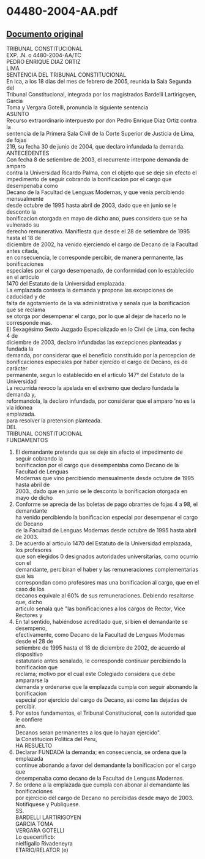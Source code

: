 
04480-2004-AA.pdf
=================
  
[Documento original](https://tc.gob.pe/jurisprudencia/2005/04480-2004-AA.pdf)  
---  
TRIBUNAL CONSTITUCIONAL  
EXP. .N. o 4480-2004-AA/TC  
PEDRO ENRIQUE DIAZ ORTIZ  
LIMA  
SENTENCIA DEL TRIBUNAL CONSTITUCIONAL  
En Ica, a los 18 dias del mes de febrero de 2005, reunida la Sala Segunda del  
Tribunal Constitucional, integrada por los magistrados Bardelli Lartirigoyen, Garcia  
Toma y Vergara Gotelli, pronuncia la siguiente sentencia  
ASUNTO  
Recurso extraordinario interpuesto por don Pedro Enrique Diaz Ortiz contra la  
sentencia de la Primera Sala Civil de la Corte Superior de Justicia de Lima, de fojas  
219, su fecha 30 de junio de 2004, que declaro infundada la demanda.  
ANTECEDENTES  
Con fecha 8 de setiembre de 2003, el recurrente interpone demanda de amparo  
contra la Universidad Ricardo Palma, con el objeto que se deje sin efecto el  
impedimento de seguir cobrando la bonificacion por el cargo que desempenaba como  
Decano de la Facultad de Lenguas Modernas, y que venia percibiendo mensualmente  
desde octubre de 1995 hasta abril de 2003, dado que en junio se le desconto la  
bonificacion otorgada en mayo de dicho ano, pues considera que se ha vulnerado su  
derecho remunerativo. Manifiesta que desde el 28 de setiembre de 1995 hasta el 18 de  
diciembre de 2002, ha venido ejerciendo el cargo de Decano de la Facultad antes citada,  
en consecuencia, le corresponde percibir, de manera permanente, las bonificaciones  
especiales por el cargo desempenado, de conformidad con lo establecido en el articulo  
1470 del Estatuto de la Universidad emplazada.  
La emplazada contesta la demanda y propone las excepciones de caducidad y de  
falta de agotamiento de la via administrativa y senala que la bonificacion que se reclama  
se otorga por desempenar el cargo, por lo que al dejar de hacerlo no le corresponde mas.  
El Sexagésimo Sexto Juzgado Especializado en lo Civil de Lima, con fecha 4 de  
diciembre de 2003, declaro infundadas las excepciones planteadas y fundada la  
demanda, por considerar que el beneficio constituido por la percepcion de  
bonificaciones especiales por haber ejercido el cargo de Decano, es de carâcter  
permanente, segun lo establecido en el articulo 147° del Estatuto de la Universidad  
La recurrida revoco la apelada en el extremo que declaro fundada la demanda y,  
reformandola, la declaro infundada, por considerar que el amparo 'no es la via idonea  
emplazada.  
para resolver la pretension planteada.  
DEL  
TRIBUNAL CONSTITUCIONAL  
FUNDAMENTOS  
1. El demandante pretende que se deje sin efecto el impedimento de seguir cobrando la  
bonificacion por el cargo que desempeniaba como Decano de la Facultad de Lenguas  
Modernas que vino percibiendo mensualmente desde octubre de 1995 hasta abril de  
2003., dado que en junio se le desconto la bonificacion otorgada en mayo de dicho  
2. Conforme se aprecia de las boletas de pago obrantes de fojas 4 a 98, el demandante  
ha venido percibiendo la bonificacion especial por desempenar el cargo de Decano  
de la Facultad de Lenguas Modernas desde octubre de 1995 hasta abril de 2003.  
3. De acuerdo al articulo 1470 del Estatuto de la Universidad emplazada, los profesores  
que son elegidos 0 designados autoridades universitarias, como ocurrio con el  
demandante, percibiran el haber y las remuneraciones complementarias que les  
correspondan como profesores mas una bonificacion al cargo, que en el caso de los  
decanos equivale al 60% de sus remuneraciones. Debiendo resaltarse que, dicho  
articulo senala que "las bonificaciones a los cargos de Rector, Vice Rectores y  
4. En tal sentido, habiéndose acreditado que, si bien el demandante se desempeno,  
efectivamente, como Decano de la Facultad de Lenguas Modernas desde el 28 de  
setiembre de 1995 hasta el 18 de diciembre de 2002, de acuerdo al dispositivo  
estatutario antes senalado, le corresponde continuar percibiendo la bonificacion que  
reclama; motivo por el cual este Colegiado considera que debe ampararse la  
demanda y ordenarse que la emplazada cumpla con seguir abonando la bonificacion  
especial por ejercicio del cargo de Decano, asi como las dejadas de percibir.  
5. Por estos fundamentos, el Tribunal Constitucional, con la autoridad que le confiere  
ano.  
Decanos seran permanentes a los que lo hayan ejercido".  
la Constitucion Politica del Peru,  
HA RESUELTO  
1. Declarar FUNDADA la demanda; en consecuencia, se ordena que la emplazada  
continue abonando a favor del demandante la bonificacion por el cargo que  
desempenaba como decano de la Facultad de Lenguas Modernas.  
2. Se ordene a la emplazada que cumpla con abonar al demandante las bonificaciones  
por ejercicio del cargo de Decano no percibidas desde mayo de 2003.  
Notifiquese y Publiquese.  
SS.  
BARDELLI LARTIRIGOYEN  
GARCIA TOMA  
VERGARA GOTELLI  
Lo quecertificb:  
nielfigallo Rivadeneyra  
ETARIO/RELATOR (e)